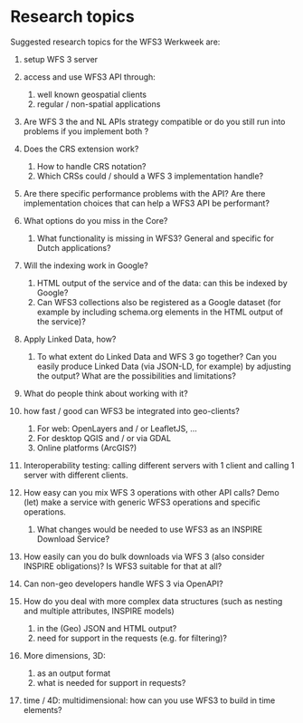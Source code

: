 # Research topics

Suggested research topics for the WFS3 Werkweek are:

1. setup WFS 3 server
2. access and use WFS3 API through:
   1. well known geospatial clients
   2. regular / non-spatial applications
1. Are WFS 3 the and NL APIs strategy compatible or do you still run into problems if you implement both ?
1. Does the CRS extension work?
   1. How to handle CRS notation?
   2. Which CRSs could / should a WFS 3 implementation handle?

1. Are there specific performance problems with the API? Are there implementation choices that can help a WFS3 API be performant?

1. What options do you miss in the Core?
   1. What functionality is missing in WFS3? General and specific for Dutch applications?

1. Will the indexing work in Google?
   1. HTML output of the service and of the data: can this be indexed by Google?
   2. Can WFS3 collections also be registered as a Google dataset (for example by including schema.org elements in the HTML output of the service)?

1. Apply Linked Data, how?
   1. To what extent do Linked Data and WFS 3 go together? Can you easily produce Linked Data (via JSON-LD, for example) by adjusting the output? What are the possibilities and limitations?
   
1. What do people think about working with it?

1. how fast / good can WFS3 be integrated into geo-clients?
   1. For web: OpenLayers and / or LeafletJS, ...
   2. For desktop QGIS and / or via GDAL
   3. Online platforms (ArcGIS?)

1. Interoperability testing: calling different servers with 1 client and calling 1 server with different clients.

1. How easy can you mix WFS 3 operations with other API calls? Demo (let) make a service with generic WFS3 operations and specific operations.
   1. What  changes would be needed to use WFS3 as an INSPIRE Download Service?

1. How easily can you do bulk downloads via WFS 3 (also consider INSPIRE obligations)? Is WFS3 suitable for that at all?

1. Can non-geo developers handle WFS 3 via OpenAPI?

1. How do you deal with more complex data structures (such as nesting and multiple attributes, INSPIRE models)
    1. in the (Geo) JSON and HTML output?
    2. need for support in the requests (e.g. for filtering)?

1. More dimensions, 3D:
    1. as an output format
    2. what is needed for support in requests?

2. time / 4D: multidimensional: how can you use WFS3 to build in time elements?
